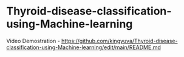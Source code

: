 # Thyroid-disease-classification-using-Machine-learning

Video Demostration - https://github.com/kingyuva/Thyroid-disease-classification-using-Machine-learning/edit/main/README.md
